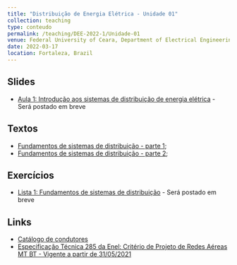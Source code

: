 ```yaml
---
title: "Distribuição de Energia Elétrica - Unidade 01"
collection: teaching
type: conteudo
permalink: /teaching/DEE-2022-1/Unidade-01
venue: Federal University of Ceara, Department of Electrical Engineering
date: 2022-03-17
location: Fortaleza, Brazil
---
```


## Slides
- [Aula 1: Introdução aos sistemas de distribuição de energia elétrica]() - Será postado em breve

## Textos
- [Fundamentos de sistemas de distribuição - parte 1]();
- [Fundamentos de sistemas de distribuição - parte 2]();

## Exercícios
- [Lista 1: Fundamentos de sistemas de distribuição]() - Será postado em breve

## Links
- [Catálogo de condutores](https://drive.google.com/file/d/1j8wNQ7llOKwg1EaztDbxEMyZBW_QHeC5/view?usp=drivesdk)
- [Especificação Técnica 285 da Enel: Critério de Projeto de Redes Aéreas MT BT - Vigente a partir de 31/05/2021](https://www.eneldistribuicao.com.br/documentos/CNS-OMBR-MAT-19-0285-EDBR%20-%20Crit%C3%A9rio%20de%20Projeto%20de%20Redes%20A%C3%A9reas%20MT%20BT.pdf)
